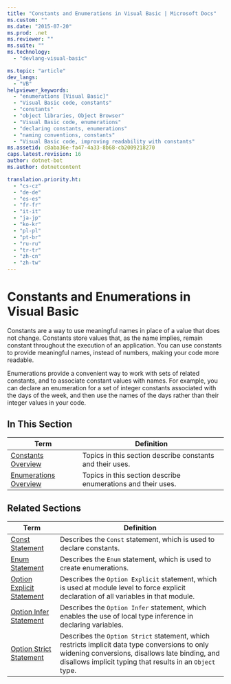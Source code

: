 ```yaml
---
title: "Constants and Enumerations in Visual Basic | Microsoft Docs"
ms.custom: ""
ms.date: "2015-07-20"
ms.prod: .net
ms.reviewer: ""
ms.suite: ""
ms.technology: 
  - "devlang-visual-basic"

ms.topic: "article"
dev_langs: 
  - "VB"
helpviewer_keywords: 
  - "enumerations [Visual Basic]"
  - "Visual Basic code, constants"
  - "constants"
  - "object libraries, Object Browser"
  - "Visual Basic code, enumerations"
  - "declaring constants, enumerations"
  - "naming conventions, constants"
  - "Visual Basic code, improving readability with constants"
ms.assetid: c8aba36e-fa47-4a33-8b68-cb2009218270
caps.latest.revision: 16
author: dotnet-bot
ms.author: dotnetcontent

translation.priority.ht: 
  - "cs-cz"
  - "de-de"
  - "es-es"
  - "fr-fr"
  - "it-it"
  - "ja-jp"
  - "ko-kr"
  - "pl-pl"
  - "pt-br"
  - "ru-ru"
  - "tr-tr"
  - "zh-cn"
  - "zh-tw"
---
```

# Constants and Enumerations in Visual Basic
Constants are a way to use meaningful names in place of a value that does not change. Constants store values that, as the name implies, remain constant throughout the execution of an application. You can use constants to provide meaningful names, instead of numbers, making your code more readable.  
  
 Enumerations provide a convenient way to work with sets of related constants, and to associate constant values with names. For example, you can declare an enumeration for a set of integer constants associated with the days of the week, and then use the names of the days rather than their integer values in your code.  
  
## In This Section  
  
|Term|Definition|  
|---|---|  
|[Constants Overview](../../../../visual-basic/programming-guide/language-features/constants-enums/constants-overview.md)|Topics in this section describe constants and their uses.|  
|[Enumerations Overview](../../../../visual-basic/programming-guide/language-features/constants-enums/enumerations-overview.md)|Topics in this section describe enumerations and their uses.|  
  
## Related Sections  
  
|Term|Definition|  
|---|---|  
|[Const Statement](../../../../visual-basic/language-reference/statements/const-statement.md)|Describes the `Const` statement, which is used to declare constants.|  
|[Enum Statement](../../../../visual-basic/language-reference/statements/enum-statement.md)|Describes the `Enum` statement, which is used to create enumerations.|  
|[Option Explicit Statement](../../../../visual-basic/language-reference/statements/option-explicit-statement.md)|Describes the `Option Explicit` statement, which is used at module level to force explicit declaration of all variables in that module.|  
|[Option Infer Statement](../../../../visual-basic/language-reference/statements/option-infer-statement.md)|Describes the `Option Infer` statement, which enables the use of local type inference in declaring variables.|  
|[Option Strict Statement](../../../../visual-basic/language-reference/statements/option-strict-statement.md)|Describes the `Option Strict` statement, which restricts implicit data type conversions to only widening conversions, disallows late binding, and disallows implicit typing that results in an `Object` type.|